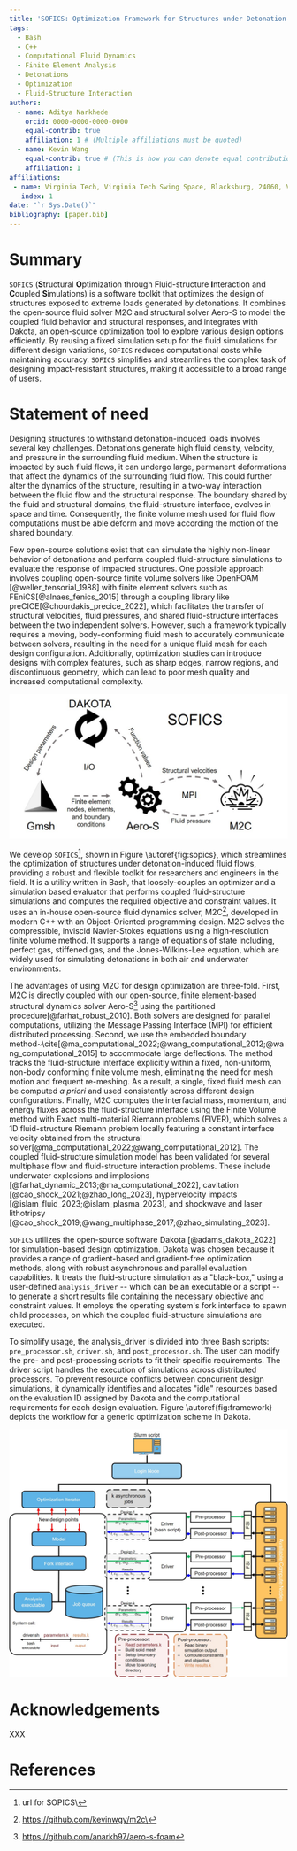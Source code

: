```yaml
---
title: 'SOFICS: Optimization Framework for Structures under Detonation-Induced Fluid Flows'
tags:
  - Bash
  - C++
  - Computational Fluid Dynamics
  - Finite Element Analysis
  - Detonations
  - Optimization
  - Fluid-Structure Interaction
authors:
  - name: Aditya Narkhede
    orcid: 0000-0000-0000-0000
    equal-contrib: true
    affiliation: 1 # (Multiple affiliations must be quoted)
  - name: Kevin Wang
    equal-contrib: true # (This is how you can denote equal contributions between multiple authors)
    affiliation: 1
affiliations:
 - name: Virginia Tech, Virginia Tech Swing Space, Blacksburg, 24060, Virginia, USA
   index: 1
date: "`r Sys.Date()`"
bibliography: [paper.bib]
---
```


# Summary
`SOFICS` (**S**tructural **O**ptimization through **F**luid-structure **I**nteraction and **C**oupled **S**imulations) is a software toolkit that optimizes the design of structures exposed to extreme loads generated by detonations. It combines the open-source fluid solver M2C and structural solver Aero-S to model the coupled fluid behavior and structural responses, and integrates with Dakota, an open-source optimization tool to explore various design options efficiently. By reusing a fixed simulation setup for the fluid simulations for different design variations, `SOFICS` reduces computational costs while maintaining accuracy. `SOFICS` simplifies and streamlines the complex task of designing impact-resistant structures, making it accessible to a broad range of users.

# Statement of need

Designing structures to withstand detonation-induced loads involves several key challenges. Detonations generate high fluid density, velocity, and pressure in the surrounding fluid medium. When the structure is impacted by such fluid flows, it can undergo large, permanent deformations that affect the dynamics of the surrounding fluid flow. This could further alter the dynamics of the structure, resulting in a two-way interaction between the fluid flow and the structural response. The boundary shared by the fluid and structural domains, the fluid-structure interface, evolves in space and time. Consequently, the finite volume mesh used for fluid flow computations must be able deform and move according the motion of the shared boundary.

Few open-source solutions exist that can simulate the highly non-linear behavior of detonations and perform coupled fluid-structure simulations to evaluate the response of impacted structures. One possible approach involves coupling open-source finite volume solvers like OpenFOAM [@weller_tensorial_1988] with finite element solvers such as FEniCS[@alnaes_fenics_2015] through a coupling library like preCICE[@chourdakis_precice_2022], which facilitates the transfer of structural velocities, fluid pressures, and shared fluid-structure interfaces between the two independent solvers. However, such a framework typically requires a moving, body-conforming fluid mesh to accurately communicate between solvers, resulting in the need for a unique fluid mesh for each design configuration. Additionally, optimization studies can introduce designs with complex features, such as sharp edges, narrow regions, and discontinuous geometry, which can lead to poor mesh quality and increased computational complexity.

![Figure 1. XXX\label{fig:sopics}](ToolKit.jpg)

We develop `SOFICS`[^1], shown in Figure \autoref{fig:sopics}, which streamlines the optimization of structures under detonation-induced fluid flows, providing a robust and flexible toolkit for researchers and engineers in the field. It is a utility written in Bash, that loosely-couples an optimizer and a simulation based evaluator that performs coupled fluid-structure simulations and computes the required objective and constraint values. It uses an in-house open-source fluid dynamics solver, M2C[^2], developed in modern C++ with an Object-Oriented programming design. M2C solves the compressible, inviscid Navier-Stokes equations using a high-resolution finite volume method. It supports a range of equations of state including, perfect gas, stiffened gas, and the Jones-Wilkins-Lee equation, which are widely used for simulating detonations in both air and underwater environments.

[^1]: url for SOPICS\
[^2]: https://github.com/kevinwgy/m2c\
[^3]: https://github.com/anarkh97/aero-s-foam

The advantages of using M2C for design optimization are three-fold. First, M2C is directly coupled with our open-source, finite element-based structural dynamics solver Aero-S[^3] using the partitioned procedure[@farhat_robust_2010]. Both solvers are designed for parallel computations, utilizing the Message Passing Interface (MPI) for efficient distributed processing. Second, we use the embedded boundary method~\cite[@ma_computational_2022;@wang_computational_2012;@wang_computational_2015] to accommodate large deflections. The method tracks the fluid-structure interface explicitly within a fixed, non-uniform, non-body conforming finite volume mesh, eliminating the need for mesh motion and frequent re-meshing. As a result, a single, fixed fluid mesh can be computed *a priori* and used consistently across different design configurations. Finally, M2C computes the interfacial mass, momentum, and energy fluxes across the fluid-structure interface using the FInite Volume method with Exact multi-material Riemann problems (FIVER), which solves a 1D fluid-structure Riemann problem locally featuring a constant interface velocity obtained from the structural solver[@ma_computational_2022;@wang_computational_2012]. The coupled fluid-structure simulation model has been validated for several multiphase flow and fluid-structure interaction problems. These include underwater explosions and implosions [@farhat_dynamic_2013;@ma_computational_2022], cavitation [@cao_shock_2021;@zhao_long_2023], hypervelocity impacts [@islam_fluid_2023;@islam_plasma_2023], and shockwave and laser lithotripsy [@cao_shock_2019;@wang_multiphase_2017;@zhao_simulating_2023].

`SOFICS` utilizes the open-source software Dakota [@adams_dakota_2022] for simulation-based design optimization. Dakota was chosen because it provides a range of gradient-based and gradient-free optimization methods, along with robust asynchronous and parallel evaluation capabilities. It treats the fluid-structure simulation as a "black-box," using a user-defined `analysis_driver` -- which can be an executable or a script -- to generate a short results file containing the necessary objective and constraint values. It employs the operating system's fork interface to spawn child processes, on which the coupled fluid-structure simulations are executed. 

To simplify usage, the analysis_driver is divided into three Bash scripts: `pre_processor.sh`, `driver.sh`, and `post_processor.sh`. The user can modify the pre- and post-processing scripts to fit their specific requirements. The driver script handles the execution of simulations across distributed processors.  To prevent resource conflicts between concurrent design simulations, it dynamically identifies and allocates "idle" resources based on the evaluation ID assigned by Dakota and the computational requirements for each design evaluation. Figure \autoref{fig:framework} depicts the workflow for a generic optimization scheme in Dakota.

![XXX\label{fig:framework}](OptimizationFramework.jpg)

# Acknowledgements

XXX

# References